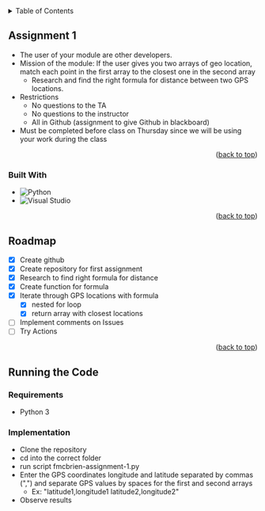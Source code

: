 <!-- TABLE OF CONTENTS -->
<details>
  <summary>Table of Contents</summary>
  <ol>
    <li>
      <a href="#assignment-1">Assignment 1</a>
      <ul>
        <li><a href="#built-with">Built With</a></li>
      </ul>
    </li>
    <li><a href="#roadmap">Roadmap</a></li>
    <li><a href="#running-the-code">Running the Code</a></li>
  </ol>
</details>



<!-- ASSIGNMENT 1 -->
## Assignment 1

* The user of your module are other developers.
* Mission of the module:  If the user gives you two arrays of geo location, match each point in the first array to the closest one in the second array
  * Research and find the right formula for distance between two GPS locations.
* Restrictions
  * No questions to the TA
  * No questions to the instructor
  * All in Github (assignment to give Github in blackboard)
* Must be completed before class on Thursday since we will be using your work during the class

<p align="right">(<a href="#readme-top">back to top</a>)</p>



### Built With

* ![Python](https://img.shields.io/badge/-Python-3776AB?logo=python&logoColor=white)
* ![Visual Studio](https://img.shields.io/badge/-Visual%20Studio-5C2D91?logo=visual-studio&logoColor=white)

<p align="right">(<a href="#readme-top">back to top</a>)</p>


<!-- ROADMAP -->
## Roadmap

- [x] Create github
- [x] Create repository for first assignment
- [x] Research to find right formula for distance
- [x] Create function for formula
- [x] Iterate through GPS locations with formula
    - [x] nested for loop
    - [x] return array with closest locations
- [ ] Implement comments on Issues
- [ ] Try Actions

<p align="right">(<a href="#readme-top">back to top</a>)</p>


<!-- RUNNING THE CODE -->
## Running the Code

### Requirements
* Python 3

### Implementation
* Clone the repository
* cd into the correct folder
* run script fmcbrien-assignment-1.py
* Enter the GPS coordinates longitude and latitude separated by commas (",") and separate GPS values by spaces for the first and second arrays
  * Ex: "latitude1,longitude1 latitude2,longitude2"
* Observe results
